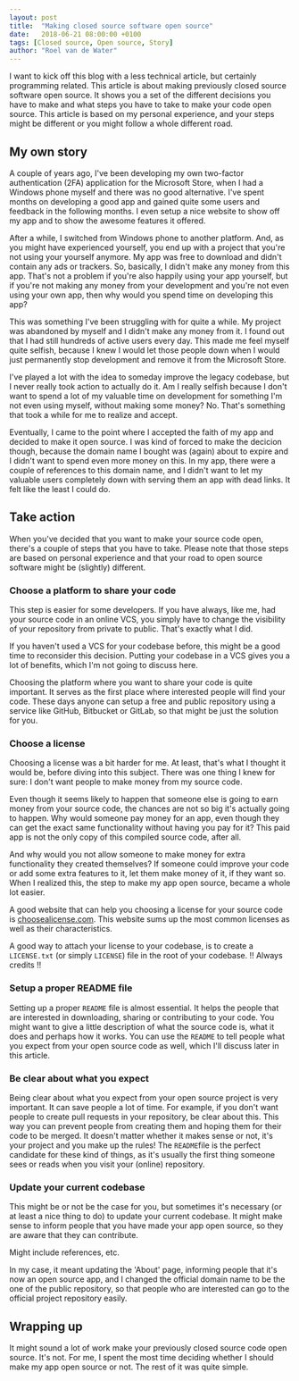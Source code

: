 ```yaml
---
layout: post
title:  "Making closed source software open source"
date:   2018-06-21 08:00:00 +0100
tags: [Closed source, Open source, Story]
author: "Roel van de Water"
---
```

I want to kick off this blog with a less technical article, but certainly programming related. This article is about making previously closed source software open source. It shows you a set of the different decisions you have to make and what steps you have to take to make your code open source. This article is based on my personal experience, and your steps might be different or you might follow a whole different road.

## My own story
A couple of years ago, I've been developing my own two-factor authentication (2FA) application for the Microsoft Store, when I had a Windows phone myself and there was no good alternative. I've spent months on developing a good app and gained quite some users and feedback in the following months. I even setup a nice website to show off my app and to show the awesome features it offered.

After a while, I switched from Windows phone to another platform. And, as you might have experienced yourself, you end up with a project that you're not using your yourself anymore. My app was free to download and didn't contain any ads or trackers. So, basically, I didn't make any money from this app. That's not a problem if you're also happily using your app yourself, but if you're not making any money from your development and you're not even using your own app, then why would you spend time on developing this app?

This was something I've been struggling with for quite a while. My project was abandoned by myself and I didn't make any money from it. I found out that I had still hundreds of active users every day. This made me feel myself quite selfish, because I knew I would let those people down when I would just permanently stop development and remove it from the Microsoft Store.

I've played a lot with the idea to someday improve the legacy codebase, but I never really took action to actually do it. Am I really selfish because I don't want to spend a lot of my valuable time on development for something I'm not even using myself, without making some money? No. That's something that took a while for me to realize and accept.

Eventually, I came to the point where I accepted the faith of my app and decided to make it open source. I was kind of forced to make the decicion though, because the domain name I bought was (again) about to expire and I didn't want to spend even more money on this. In my app, there were a couple of references to this domain name, and I didn't want to let my valuable users completely down with serving them an app with dead links. It felt like the least I could do.

## Take action
When you've decided that you want to make your source code open, there's a couple of steps that you have to take. Please note that those steps are based on personal experience and that your road to open source software might be (slightly) different.

### Choose a platform to share your code
This step is easier for some developers. If you have always, like me, had your source code in an online VCS, you simply have to change the visibility of your repository from private to public. That's exactly what I did.

If you haven't used a VCS for your codebase before, this might be a good time to reconsider this decision. Putting your codebase in a VCS gives you a lot of benefits, which I'm not going to discuss here.

Choosing the platform where you want to share your code is quite important. It serves as the first place where interested people will find your code. These days anyone can setup a free and public repository using a service like GitHub, Bitbucket or GitLab, so that might be just the solution for you.

### Choose a license
Choosing a license was a bit harder for me. At least, that's what I thought it would be, before diving into this subject. There was one thing I knew for sure: I don't want people to make money from my source code.

Even though it seems likely to happen that someone else is going to earn money from your source code, the chances are not so big it's actually going to happen. Why would someone pay money for an app, even though they can get the exact same functionality without having you pay for it? This paid app is not the only copy of this compiled source code, after all.

And why would you not allow someone to make money for extra functionality they created themselves? If someone could improve your code or add some extra features to it, let them make money of it, if they want so. When I realized this, the step to make my app open source, became a whole lot easier.

A good website that can help you choosing a license for your source code is [choosealicense.com](https://choosealicense.com). This website sums up the most common licenses as well as their characteristics.

A good way to attach your license to your codebase, is to create a `LICENSE.txt` (or simply `LICENSE`) file in the root of your codebase.
!! Always credits !!
### Setup a proper README file
Setting up a proper `README` file is almost essential. It helps the people that are interested in downloading, sharing or contributing to your code. You might want to give a little description of what the source code is, what it does and perhaps how it works. You can use the `README` to tell people what you expect from your open source code as well, which I'll discuss later in this article.

### Be clear about what you expect
Being clear about what you expect from your open source project is very important. It can save people a lot of time. For example, if you don't want people to create pull requests in your repository, be clear about this. This way you can prevent people from creating them and hoping them for their code to be merged. It doesn't matter whether it makes sense or not, it's your project and you make up the rules! The `README`file is the perfect candidate for these kind of things, as it's usually the first thing someone sees or reads when you visit your (online) repository.

### Update your current codebase
This might be or not be the case for you, but sometimes it's necessary (or at least a nice thing to do) to update your current codebase. It might make sense to inform people that you have made your app open source, so they are aware that they can contribute.

Might include references, etc.

In my case, it meant updating the 'About' page, informing people that it's now an open source app, and I changed the official domain name to be the one of the public repository, so that people who are interested can go to the official project repository easily.

## Wrapping up
It might sound a lot of work make your previously closed source code open source. It's not. For me, I spent the most time deciding whether I should make my app open source or not. The rest of it was quite simple.
